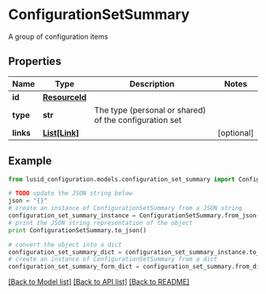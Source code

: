 # ConfigurationSetSummary

A group of configuration items

## Properties
Name | Type | Description | Notes
------------ | ------------- | ------------- | -------------
**id** | [**ResourceId**](ResourceId.md) |  | 
**type** | **str** | The type (personal or shared) of the configuration set | 
**links** | [**List[Link]**](Link.md) |  | [optional] 

## Example

```python
from lusid_configuration.models.configuration_set_summary import ConfigurationSetSummary

# TODO update the JSON string below
json = "{}"
# create an instance of ConfigurationSetSummary from a JSON string
configuration_set_summary_instance = ConfigurationSetSummary.from_json(json)
# print the JSON string representation of the object
print ConfigurationSetSummary.to_json()

# convert the object into a dict
configuration_set_summary_dict = configuration_set_summary_instance.to_dict()
# create an instance of ConfigurationSetSummary from a dict
configuration_set_summary_form_dict = configuration_set_summary.from_dict(configuration_set_summary_dict)
```
[[Back to Model list]](../README.md#documentation-for-models) [[Back to API list]](../README.md#documentation-for-api-endpoints) [[Back to README]](../README.md)


